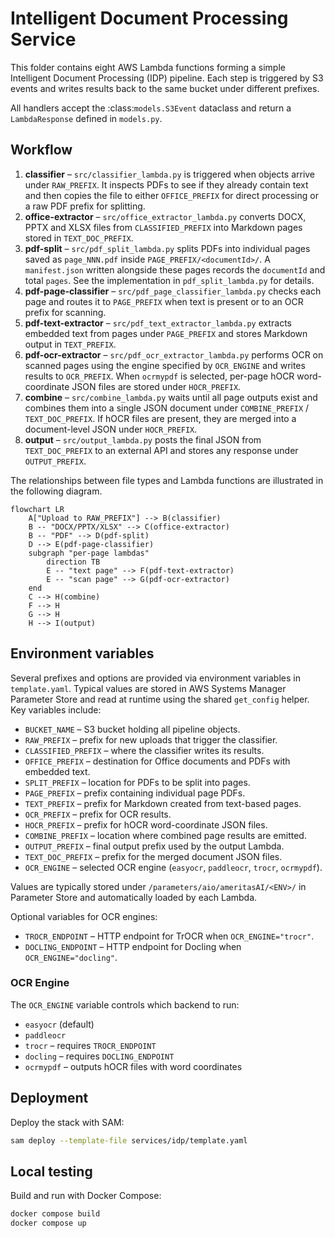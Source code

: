 # Intelligent Document Processing Service

This folder contains eight AWS Lambda functions forming a simple
Intelligent Document Processing (IDP) pipeline. Each step is triggered
by S3 events and writes results back to the same bucket under different
prefixes.

All handlers accept the :class:`models.S3Event` dataclass and return a
``LambdaResponse`` defined in ``models.py``.

## Workflow

1. **classifier** – `src/classifier_lambda.py` is triggered when objects
   arrive under `RAW_PREFIX`. It inspects PDFs to see if they already
   contain text and then copies the file to either `OFFICE_PREFIX` for
   direct processing or a raw PDF prefix for splitting.
2. **office-extractor** – `src/office_extractor_lambda.py` converts DOCX,
   PPTX and XLSX files from `CLASSIFIED_PREFIX` into Markdown pages
   stored in `TEXT_DOC_PREFIX`.
3. **pdf-split** – `src/pdf_split_lambda.py` splits PDFs into individual
   pages saved as `page_NNN.pdf` inside `PAGE_PREFIX/<documentId>/`. A
   `manifest.json` written alongside these pages records the
   `documentId` and total `pages`. See the implementation in
   `pdf_split_lambda.py` for details.
4. **pdf-page-classifier** – `src/pdf_page_classifier_lambda.py` checks
   each page and routes it to `PAGE_PREFIX` when text is present or to an
   OCR prefix for scanning.
5. **pdf-text-extractor** – `src/pdf_text_extractor_lambda.py` extracts
   embedded text from pages under `PAGE_PREFIX` and stores Markdown
   output in `TEXT_PREFIX`.
6. **pdf-ocr-extractor** – `src/pdf_ocr_extractor_lambda.py` performs OCR
   on scanned pages using the engine specified by `OCR_ENGINE` and writes
   results to `OCR_PREFIX`. When `ocrmypdf` is selected, per-page hOCR
   word-coordinate JSON files are stored under `HOCR_PREFIX`.
7. **combine** – `src/combine_lambda.py` waits until all page outputs
   exist and combines them into a single JSON document under
   `COMBINE_PREFIX` / `TEXT_DOC_PREFIX`. If hOCR files are present, they
   are merged into a document-level JSON under `HOCR_PREFIX`.
8. **output** – `src/output_lambda.py` posts the final JSON from
   `TEXT_DOC_PREFIX` to an external API and stores any response under
   `OUTPUT_PREFIX`.

The relationships between file types and Lambda functions are illustrated
in the following diagram.

```mermaid
flowchart LR
    A["Upload to RAW_PREFIX"] --> B(classifier)
    B -- "DOCX/PPTX/XLSX" --> C(office-extractor)
    B -- "PDF" --> D(pdf-split)
    D --> E(pdf-page-classifier)
    subgraph "per-page lambdas"
        direction TB
        E -- "text page" --> F(pdf-text-extractor)
        E -- "scan page" --> G(pdf-ocr-extractor)
    end
    C --> H(combine)
    F --> H
    G --> H
    H --> I(output)
```

## Environment variables

Several prefixes and options are provided via environment variables in
`template.yaml`. Typical values are stored in AWS Systems Manager
Parameter Store and read at runtime using the shared `get_config`
helper. Key variables include:

- `BUCKET_NAME` – S3 bucket holding all pipeline objects.
- `RAW_PREFIX` – prefix for new uploads that trigger the classifier.
- `CLASSIFIED_PREFIX` – where the classifier writes its results.
- `OFFICE_PREFIX` – destination for Office documents and PDFs with
  embedded text.
- `SPLIT_PREFIX` – location for PDFs to be split into pages.
- `PAGE_PREFIX` – prefix containing individual page PDFs.
- `TEXT_PREFIX` – prefix for Markdown created from text-based pages.
- `OCR_PREFIX` – prefix for OCR results.
- `HOCR_PREFIX` – prefix for hOCR word-coordinate JSON files.
- `COMBINE_PREFIX` – location where combined page results are emitted.
- `OUTPUT_PREFIX` – final output prefix used by the output Lambda.
- `TEXT_DOC_PREFIX` – prefix for the merged document JSON files.
- `OCR_ENGINE` – selected OCR engine (`easyocr`, `paddleocr`, `trocr`, `ocrmypdf`).

Values are typically stored under `/parameters/aio/ameritasAI/<ENV>/` in
Parameter Store and automatically loaded by each Lambda.

Optional variables for OCR engines:

- `TROCR_ENDPOINT` – HTTP endpoint for TrOCR when `OCR_ENGINE="trocr"`.
- `DOCLING_ENDPOINT` – HTTP endpoint for Docling when
  `OCR_ENGINE="docling"`.

### OCR Engine

The `OCR_ENGINE` variable controls which backend to run:

- `easyocr` (default)
- `paddleocr`
- `trocr` – requires `TROCR_ENDPOINT`
- `docling` – requires `DOCLING_ENDPOINT`
- `ocrmypdf` – outputs hOCR files with word coordinates

## Deployment

Deploy the stack with SAM:

```bash
sam deploy --template-file services/idp/template.yaml
```

## Local testing

Build and run with Docker Compose:

```bash
docker compose build
docker compose up
```
